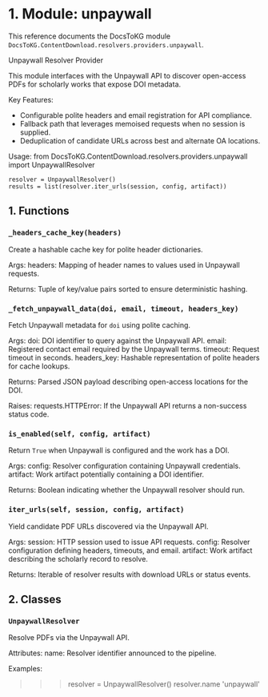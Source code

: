 # 1. Module: unpaywall

This reference documents the DocsToKG module ``DocsToKG.ContentDownload.resolvers.providers.unpaywall``.

Unpaywall Resolver Provider

This module interfaces with the Unpaywall API to discover open-access PDFs for
scholarly works that expose DOI metadata.

Key Features:
- Configurable polite headers and email registration for API compliance.
- Fallback path that leverages memoised requests when no session is supplied.
- Deduplication of candidate URLs across best and alternate OA locations.

Usage:
    from DocsToKG.ContentDownload.resolvers.providers.unpaywall import UnpaywallResolver

    resolver = UnpaywallResolver()
    results = list(resolver.iter_urls(session, config, artifact))

## 1. Functions

### `_headers_cache_key(headers)`

Create a hashable cache key for polite header dictionaries.

Args:
headers: Mapping of header names to values used in Unpaywall requests.

Returns:
Tuple of key/value pairs sorted to ensure deterministic hashing.

### `_fetch_unpaywall_data(doi, email, timeout, headers_key)`

Fetch Unpaywall metadata for ``doi`` using polite caching.

Args:
doi: DOI identifier to query against the Unpaywall API.
email: Registered contact email required by the Unpaywall terms.
timeout: Request timeout in seconds.
headers_key: Hashable representation of polite headers for cache lookups.

Returns:
Parsed JSON payload describing open-access locations for the DOI.

Raises:
requests.HTTPError: If the Unpaywall API returns a non-success status code.

### `is_enabled(self, config, artifact)`

Return ``True`` when Unpaywall is configured and the work has a DOI.

Args:
config: Resolver configuration containing Unpaywall credentials.
artifact: Work artifact potentially containing a DOI identifier.

Returns:
Boolean indicating whether the Unpaywall resolver should run.

### `iter_urls(self, session, config, artifact)`

Yield candidate PDF URLs discovered via the Unpaywall API.

Args:
session: HTTP session used to issue API requests.
config: Resolver configuration defining headers, timeouts, and email.
artifact: Work artifact describing the scholarly record to resolve.

Returns:
Iterable of resolver results with download URLs or status events.

## 2. Classes

### `UnpaywallResolver`

Resolve PDFs via the Unpaywall API.

Attributes:
name: Resolver identifier announced to the pipeline.

Examples:
>>> resolver = UnpaywallResolver()
>>> resolver.name
'unpaywall'
